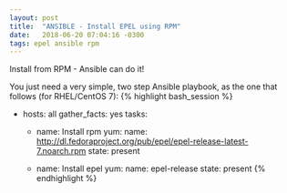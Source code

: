 ```yaml
---
layout: post
title:  "ANSIBLE - Install EPEL using RPM"
date:   2018-06-20 07:04:16 -0300
tags: epel ansible rpm
---
```

Install from RPM - Ansible can do it!

You just need a very simple, two step Ansible playbook, as the one that follows (for RHEL/CentOS 7):
{% highlight bash_session %}
- hosts: all
  gather_facts: yes
  tasks:
  - name: Install rpm
    yum:
      name: http://dl.fedoraproject.org/pub/epel/epel-release-latest-7.noarch.rpm
      state: present

  - name: Install epel
    yum:
      name: epel-release
      state: present
{% endhighlight %}
